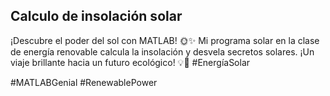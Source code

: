 ## Calculo de insolación solar


¡Descubre el poder del sol con MATLAB! 🌞✨ 
Mi programa solar en la clase de energía renovable calcula la insolación y desvela secretos solares. ¡Un viaje brillante hacia un futuro ecológico! 💡🌱 #EnergíaSolar 

#MATLABGenial #RenewablePower
